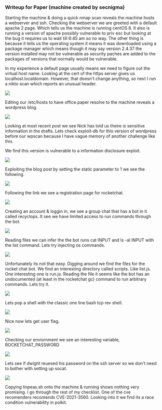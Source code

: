 ### Writeup for Paper (machine created by secnigma) 

Starting  the machine & doing a quick nmap scan reveals the machine hosts a webserver and ssh. Checking the webserver we are greeted with a default apache 2 page. Which tells us the machine is running centOS 8. It also is running a version of apache possibly vulnerable to priv esc but looking at the bug it requires us to wait till 6:45 am so  no way. The other thing is because it tells us the operating system it means it was downloaded using a package manager which means though it may say version 2.4.37 the version installed may not be vulnerable as security paches are added to the packages of versions that normally would be vulnerable.

In my experience a default page usually means we need to figure out the virtual host name. Looking at the cert of the https server gives us localhost.localdomain. However, that doesn't change anything, so next I run a nikto scan which reports an unusual header.

![](./screenshots/nikto.png)

Editing our /etc/hosts to have office.paper resolve to the machine reveals a wordpress blog.

![](./screenshots/coolIG.png)

Looking at most recent post we see Nick has told us theire is sensitive information in the drafts. Lets check exploit-db for this version of wordpress before our wpscan because I have vague memory of another challenge like this.

We find this version is vulnerable to a information disclosure exploit.

![](./screenshots/viewDraft.png)

Exploiting the blog post by setting the static parameter to 1  we see the following.

![](./screenshots/draftLeak.png)

Following the link we see a registration page for rocketchat.

![](./screenshots/rocketChatRegister.png)

Creating an account & loggin in, we see a group chat that has a bot in it called recyclops. It see we have limited access to run commands through the bot.

![](./screenshots/fileRead.png)

Reading files we can infer the the bot runs cat INPUT and ls -al INPUT with the list command. Lets try injecting os commands.

![](./screenshots/noEasyRce.png)

Unfortunately its not that easy. Digging around we find the files for the rocket chat bot. We find an interesting directory called scripts. Like list.js. One interesting one is run.js. Reading the file it seems like the bot has an undocumented (at least in the rocketchat gc) command to  run arbitrary commands. Lets try it.

![](./screenshots/ohShitt.png)

Lets pop a shell with the classic one line bash tcp rev shell.

![](./screenshots/classicBashShell.png)

Nice now lets get user flag.

![](./screenshots/user.png)

Checking our enviornment we see an interesting variable, ROCKETCHAT_PASSWORD 

![](./screenshots/recyclopsPasswd.png)

Lets see if dwight reuesed his password on the ssh server so we don't need to bother with setting up socat.

![](./screenshots/passwdReuse.png)

Copying linpeas.sh onto the machine & running shows nothing very promising. I go through the rest of my checklist. One of the cve recomenders recomends CVE-2021-3560. Looking into it we find its a race condition vulnerability in polkit.  
